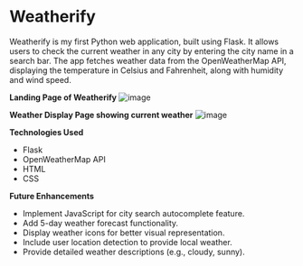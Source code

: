 # Weatherify

Weatherify is my first Python web application, built using Flask. It allows users to check the current weather in any city by entering the city name in a search bar. The app fetches weather data from the OpenWeatherMap API, displaying the temperature in Celsius and Fahrenheit, along with humidity and wind speed.

**Landing Page of Weatherify**
![image](https://github.com/user-attachments/assets/7d9c5fa4-2e46-4801-8d69-47501ac0e5b8)

**Weather Display Page showing current weather**
![image](https://github.com/user-attachments/assets/0c35634c-b81e-48d0-866f-acf654af5968)

**Technologies Used**
* Flask
* OpenWeatherMap API
* HTML
* CSS

**Future Enhancements**
* Implement JavaScript for city search autocomplete feature.
* Add 5-day weather forecast functionality.
* Display weather icons for better visual representation.
* Include user location detection to provide local weather.
* Provide detailed weather descriptions (e.g., cloudy, sunny).
